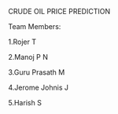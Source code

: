 

CRUDE OIL PRICE PREDICTION

Team Members:

1.Rojer T

2.Manoj P N

3.Guru Prasath M

4.Jerome Johnis J

5.Harish S
